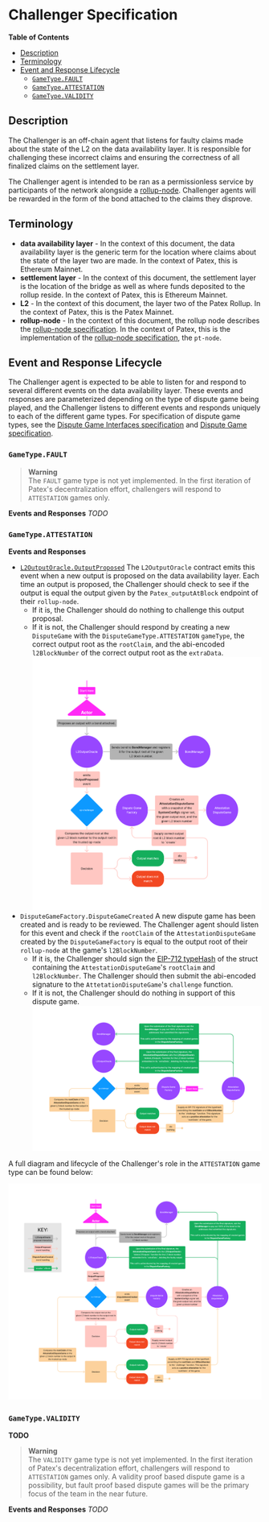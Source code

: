 # Challenger Specification

<!-- START doctoc generated TOC please keep comment here to allow auto update -->
<!-- DON'T EDIT THIS SECTION, INSTEAD RE-RUN doctoc TO UPDATE -->
**Table of Contents**

- [Description](#description)
- [Terminology](#terminology)
- [Event and Response Lifecycle](#event-and-response-lifecycle)
  - [`GameType.FAULT`](#gametypefault)
  - [`GameType.ATTESTATION`](#gametypeattestation)
  - [`GameType.VALIDITY`](#gametypevalidity)

<!-- END doctoc generated TOC please keep comment here to allow auto update -->

## Description

The Challenger is an off-chain agent that listens for faulty claims made about the state of
the L2 on the data availability layer. It is responsible for challenging these incorrect claims
and ensuring the correctness of all finalized claims on the settlement layer.

The Challenger agent is intended to be ran as a permissionless service by participants of the network
alongside a [rollup-node](./rollup-node.md). Challenger agents will be rewarded in the form of the
bond attached to the claims they disprove.

## Terminology

- **data availability layer** - In the context of this document, the data availability layer is the
  generic term for the location where claims about the state of the layer two are made. In the context
  of Patex, this is Ethereum Mainnet.
- **settlement layer** - In the context of this document, the settlement layer is the location of the
  bridge as well as where funds deposited to the rollup reside. In the context of Patex, this is
  Ethereum Mainnet.
- **L2** - In the context of this document, the layer two of the Patex Rollup. In the context
  of Patex, this is the Patex Mainnet.
- **rollup-node** - In the context of this document, the rollup node describes the
  [rollup-node specification](./rollup-node.md). In the context of Patex, this is the implementation
  of the [rollup-node specification](./rollup-node.md), the `pt-node`.

## Event and Response Lifecycle

The Challenger agent is expected to be able to listen for and respond to several different events
on the data availability layer. These events and responses are parameterized depending on the type
of dispute game being played, and the Challenger listens to different events and responds uniquely
to each of the different game types. For specification of dispute game types, see the
[Dispute Game Interfaces specification](./dispute-game-interface.md) and
[Dispute Game specification](./dispute-game.md).

### `GameType.FAULT`

> **Warning**  
> The `FAULT` game type is not yet implemented. In the first iteration of Patex's decentralization effort,
> challengers will respond to `ATTESTATION` games only.

**Events and Responses**
*TODO*

### `GameType.ATTESTATION`

**Events and Responses**

- [`L2OutputOracle.OutputProposed`](../packages/contracts-bedrock/contracts/L1/L2OutputOracle.sol#L57-70)
  The `L2OutputOracle` contract emits this event when a new output is proposed on the data availability
  layer. Each time an output is proposed, the Challenger should check to see if the output is equal
  the output given by the `Patex_outputAtBlock` endpoint of their `rollup-node`.
  - If it is, the Challenger should do nothing to challenge this output proposal.
  - If it is not, the Challenger should respond by creating a new `DisputeGame` with the
    `DisputeGameType.ATTESTATION` `gameType`, the correct output root as the `rootClaim`, and the abi-encoded
    `l2BlockNumber` of the correct output root as the `extraData`.
  ![Attestation `OutputProposed` Diagram](./assets/challenger_attestation_output_proposed.png)
- `DisputeGameFactory.DisputeGameCreated` A new dispute game has been created and is ready to be reviewed. The
  Challenger agent should listen for this event and check if the `rootClaim` of the `AttestationDisputeGame`
  created by the `DisputeGameFactory` is equal to the output root of their `rollup-node` at the game's `l2BlockNumber`.
  - If it is, the Challenger should sign the [EIP-712 typeHash](./dispute-game.md) of the struct containing the
    `AttestationDisputeGame`'s `rootClaim` and `l2BlockNumber`. The Challenger should then submit the abi-encoded
    signature to the `AttetationDisputeGame`'s `challenge` function.
  - If it is not, the Challenger should do nothing in support of this dispute game.
  ![Attestation `DisputeGameCreated` Diagram](./assets/challenger_attestation_dispute_game_created.png)

A full diagram and lifecycle of the Challenger's role in the `ATTESTATION` game type can be found below:

![Attestation Diagram](./assets/challenger_attestation.png)

### `GameType.VALIDITY`

**TODO**

> **Warning**  
> The `VALIDITY` game type is not yet implemented. In the first iteration of Patex's decentralization effort,
> challengers will respond to `ATTESTATION` games only. A validity proof based dispute game is a possibility,
> but fault proof based dispute games will be the primary focus of the team in the near future.

**Events and Responses**
*TODO*

